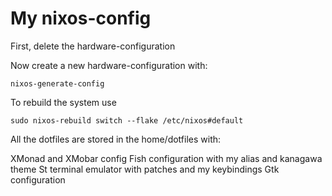 # My nixos-config

First, delete the hardware-configuration

Now create a new hardware-configuration with:

``
    nixos-generate-config
``


To rebuild the system use

``
    sudo nixos-rebuild switch --flake /etc/nixos#default    
``

All the dotfiles are stored in the home/dotfiles with:

XMonad and XMobar config
Fish configuration with my alias and kanagawa theme
St terminal emulator with patches and my keybindings
Gtk configuration
